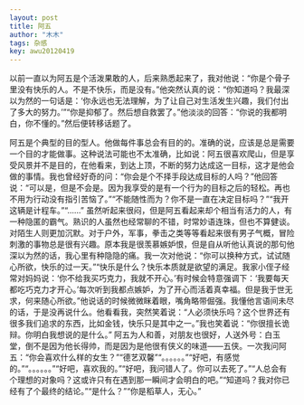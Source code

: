 ```yaml
---
layout: post
title: 阿五
author: "木木"
tags: 杂感
key: awu20120419
---
```


​     以前一直以为阿五是个活泼果敢的人，后来熟悉起来了，我对他说：“你是个骨子里没有快乐的人。不是不快乐，而是没有。”他突然认真的说：“你知道吗？我最深以为然的一句话是：‘你永远也无法理解，为了让自己对生活发生兴趣，我们付出了多大的努力。’”“你是抑郁了。然后想自救罢了。”他淡淡的回答：“你说的我都明白，你不懂的。”然后便转移话题了。<!--more-->

​    阿五是个典型的目的型人。他做每件事总会有目的的。准确的说，应该是总是需要一个目的才能做事。这种说法可能也不太准确，比如说：阿五很喜欢爬山，但是享受风景并不是目的，在他看来，到达上顶，不断的努力达成这一目标，这才是他会做的事情。我也曾经好奇的问：“你会是个不择手段达成目标的人吗？”他回答说：“可以是，但是不会是。因为我享受的是有一个行为的目标之后的轻松。再也不用为行动没有指引苦恼了。”“不能随性而为？你不是一直在决定目标吗？”“我开这辆是计程车。”“......”    虽然听起来很闷，但是阿五看起来却个相当有活力的人，有一种隐匿的霸气。熟识的人虽然也经常聊的不错，时常妙语连珠，但也不算健谈。对陌生人则更加沉默。对于户外，军事，拳击之类等等看起来很有男子气概，冒险刺激的事物总是很有兴趣。原本我是很羡慕嫉妒恨，但是自从听他认真说的那句他深以为然的话，我心里有种隐隐的痛。我一次对他说：“你可以换种方式，试试随心所欲，快乐的过一天。”“快乐是什么？快乐本质就是欲望的满足。我家小侄子经常对妈妈说：‘你不给我买巧克力，我就不开心。’有时候会特意强调下：‘我要每天都吃巧克力才开心。’每次听到我都点嫉妒，为了开心而活着真幸福。但是我于世无求，何来随心所欲。”他说话的时候微微眯着眼，嘴角略带倔强。我懂他言语间未尽的话，于是没再说什么。他看看我，突然笑着说：“人必须快乐吗？这个世界还有很多我们追求的东西，比如金钱，快乐只是其中之一。”我也笑着说：“你很擅长诡辩。你明白我想说的是什么。”    阿五为人和善，对朋友也很好，人送外号：白玉堂，倒不是因为他长得帅，而是因为是他很有侠义的味道——五侠。一次我问阿五：“你会喜欢什么样的女生？”“德艺双馨”“。。。。。。”“好吧，有感觉的。”“。。。。。。”“好吧，喜欢我的。”“好吧，我问错人了。你可以去死了。”“人总会有个理想的对象吗？这或许只有在遇到那一瞬间才会明白的吧。”“知道吗？我对你已经有了个最终的结论。”“是什么？”“你是稻草人，无心。”